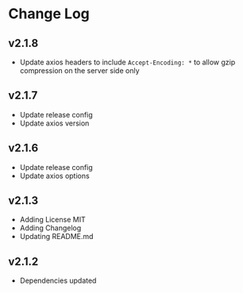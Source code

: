 # Change Log

## v2.1.8
- Update axios headers to include `Accept-Encoding: *` to allow gzip compression on the server side only

## v2.1.7
- Update release config
- Update axios version

## v2.1.6
- Update release config
- Update axios options

## v2.1.3
- Adding License MIT
- Adding Changelog
- Updating README.md

## v2.1.2
- Dependencies updated
